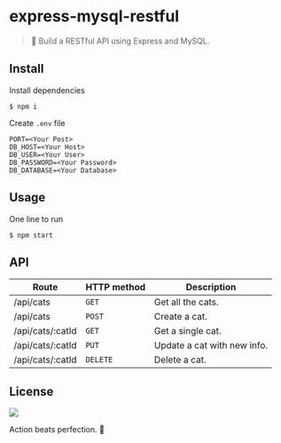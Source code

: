 # express-mysql-restful

> 💉 Build a RESTful API using Express and MySQL.

## Install

Install dependencies
```
$ npm i
```
Create `.env` file
```
PORT=<Your Post>
DB_HOST=<Your Host>
DB_USER=<Your User>
DB_PASSWORD=<Your Password>
DB_DATABASE=<Your Database>
```

## Usage

One line to run
```
$ npm start
```

## API

| Route            | HTTP method | Description                 |
|------------------|-------------|-----------------------------|
| /api/cats        | `GET`       | Get all the cats.           |
| /api/cats        | `POST`      | Create a cat.               |
| /api/cats/:catId | `GET`       | Get a single cat.           |
| /api/cats/:catId | `PUT`       | Update a cat with new info. |
| /api/cats/:catId | `DELETE`    | Delete a cat.               |

## License

![](https://img.shields.io/github/license/cuongw/express-mysql-restful.svg?style=flat-square)

<!-- INSPIRATIONAL_QUOTE_START -->
Action beats perfection.
🐯
<!-- INSPIRATIONAL_QUOTE_END -->
